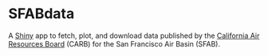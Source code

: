 SFABdata
========

A [Shiny](http://shiny.rstudio.com) app to fetch, plot, and download data published by the [California Air Resources Board](http://carb.ca.gov) (CARB) for the San Francisco Air Basin (SFAB).
